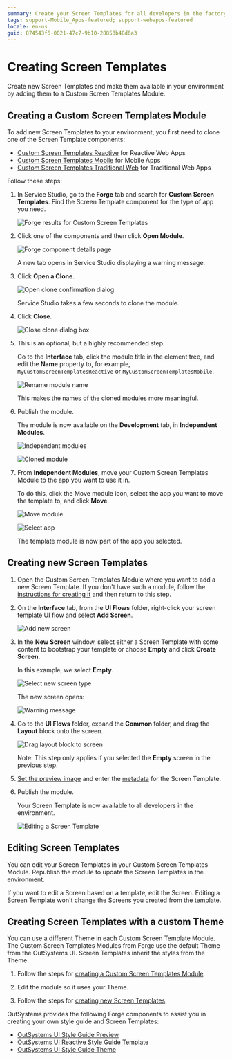 ```yaml
---
summary: Create your Screen Templates for all developers in the factory.
tags: support-Mobile_Apps-featured; support-webapps-featured
locale: en-us
guid: 874543f6-0021-47c7-9b10-28853b48d6a3
---
```


# Creating Screen Templates

Create new Screen Templates and make them available in your environment by adding them to a Custom Screen Templates Module.

## Creating a Custom Screen Templates Module

To add new Screen Templates to your environment, you first need to clone one of the Screen Template components: 

* [Custom Screen Templates Reactive](https://www.outsystems.com/forge/component-overview/7127/custom-screen-templates-reactive) for Reactive Web Apps
* [Custom Screen Templates Mobile](<https://www.outsystems.com/forge/component-overview/5060/custom-screen-templates-mobile>) for Mobile Apps
* [Custom Screen Templates Traditional Web](<https://www.outsystems.com/forge/component-overview/5089/custom-screen-templates-web>) for Traditional Web Apps

Follow these steps:

1. In Service Studio, go to the **Forge** tab and search for **Custom Screen Templates**. Find the Screen Template component for the type of app you need. 

    ![Forge results for Custom Screen Templates](images/forge-1-ss.png)
    
1. Click one of the components and then click **Open Module**. 
     
    ![Forge component details page](images/forge-2-ss.png)

    A new tab opens in Service Studio displaying a warning message.
     
1. Click **Open a Clone**.

    ![Open clone confirmation dialog](images/forge-3-ss.png)

    Service Studio takes a few seconds to clone the module.

1. Click **Close**.

    ![Close clone dialog box](images/forge-4-ss.png)

1. This is an optional, but a highly recommended step. 

    Go to the **Interface** tab, click the module title in the element tree, and edit the **Name** property to, for example, `MyCustomScreenTemplatesReactive` or `MyCustomScreenTemplatesMobile`. 
    
    ![Rename module name](images/forge-5-ss.png)
    
    This makes the names of the cloned modules more meaningful.

1. Publish the module. 

    The module is now available on the **Development** tab, in **Independent Modules**.

    ![Independent modules](images/forge-6-ss.png)

    ![Cloned module](images/forge-7-ss.png)

1. From **Independent Modules**, move your Custom Screen Templates Module to the app you want to use it in. 

    To do this, click the Move module icon, select the app you want to move the template to, and click **Move**.
    
    ![Move module](images/forge-8-ss.png)
        
    ![Select app](images/forge-9-ss.png)

    The template module is now part of the app you selected.


## Creating new Screen Templates

1. Open the Custom Screen Templates Module where you want to add a new Screen Template. If you don't have such a module, follow the [instructions for creating it](<#creating-custom-screen-templates-module>) and then return to this step.

1. On the **Interface** tab, from the **UI Flows** folder, right-click your screen template UI flow and select **Add Screen**.

    ![Add new screen](images/forge-10-ss.png)

1. In the **New Screen** window, select either a Screen Template with some content to bootstrap your template or choose **Empty** and click **Create Screen**. 

    In this example, we select **Empty**.

    ![Select new screen type](images/forge-11-ss.png)

    The new screen opens: 

    ![Warning message](images/forge-12-ss.png)

1. Go to the **UI Flows** folder, expand the **Common** folder, and drag the **Layout** block onto the screen.

    ![Drag layout block to screen](images/forge-13-ss.png)

    Note: This step only applies if you selected the **Empty** screen in the previous step.

1. [Set the preview image](<reference-metadata.md#preview-image>) and enter the [metadata](<reference-metadata.md>) for the Screen Template.

1. Publish the module.

    Your Screen Template is now available to all developers in the environment.

    ![Editing a Screen Template](images/forge-14-ss.png)

## Editing Screen Templates

You can edit your Screen Templates in your Custom Screen Templates Module. Republish the module to update the Screen Templates in the environment.

If you want to edit a Screen based on a template, edit the Screen. Editing a Screen Template won't change the Screens you created from the template. 

## Creating Screen Templates with a custom Theme

You can use a different Theme in each Custom Screen Template Module. The Custom Screen Templates Modules from Forge use the default Theme from the OutSystems UI. Screen Templates inherit the styles from the Theme. 

1. Follow the steps for [creating a Custom Screen Templates Module](<#creating-custom-screen-templates-module>).

1. Edit the module so it uses your Theme.

1. Follow the steps for [creating new Screen Templates](<#creating-new-screen-templates>).

OutSystems provides the following Forge components to assist you in creating your own style guide and Screen Templates:

* [OutSystems UI Style Guide Preview](https://www.outsystems.com/forge/component-overview/7527/outsystems-ui-style-guide-preview)
* [OutSystems UI Reactive Style Guide Template](https://www.outsystems.com/forge/component-overview/7526/outsystems-ui-reactive-style-guide-template)
* [OutSystems UI Style Guide Theme](https://www.outsystems.com/forge/component-overview/8240/outsystems-ui-style-guide-theme)